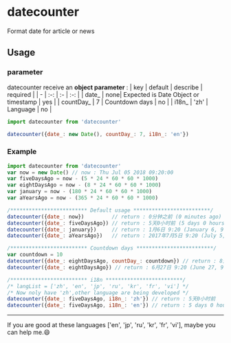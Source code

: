 # datecounter
Format date for article or news

## Usage

### parameter
datecounter receive an **object parameter** :
| key | default | describe | required |
| - | :-: | :- | :-: |
| date_ | none| Expected is Date Object or timestamp | yes |
| countDay_ | 7 | Countdown days | no |
| i18n_ | 'zh' | Language | no |



```javascript
import datecounter from 'datecounter'

datecounter({date_: new Date(), countDay_: 7, i18n_: 'en'})
```


### Example
```javascript
import datecounter from 'datecounter'
var now = new Date() // now : Thu Jul 05 2018 09:20:00
var fiveDaysAgo = now - (5 * 24 * 60 * 60 * 1000)
var eightDaysAgo = now - (8 * 24 * 60 * 60 * 1000)
var january = now - (180 * 24 * 60 * 60 * 1000)
var aYearsAgo = now - (365 * 24 * 60 * 60 * 1000)

/************************* Default usage *************************/
datecounter({date_: now})         // return : 0分钟之前 (0 minutes ago)
datecounter({date_: fiveDaysAgo}) // return : 5天0小时前 (5 days 0 hours ago)
datecounter({date_: january})     // return : 1月6日 9:20 (January 6, 9:20)
datecounter({date_: aYearsAgo})   // return : 2017年7月5日 9:20 (July 5, 2017 9:20)

/************************* Countdown days *************************/
var countdown = 10
datecounter({date_: eightDaysAgo, countDay_: countdown}) // return : 8天0小时之前 (8 days 0 hours ago)
datecounter({date_: eightDaysAgo}) // return : 6月27日 9:20 (June 27, 9:20)

/************************* i18n *************************/
/* langList = ['zh', 'en', 'jp', 'ru', 'kr', 'fr', 'vi'] */
/* Now noly have 'zh',other language are being developed */
datecounter({date_: fiveDaysAgo, i18n_: 'zh'}) // return : 5天0小时前
datecounter({date_: fiveDaysAgo, i18n_: 'en'}) // return : 5 days 0 hours ago
```


---
If you are good at these languages ['en', 'jp', 'ru', 'kr', 'fr', 'vi'], maybe you can help me.😄